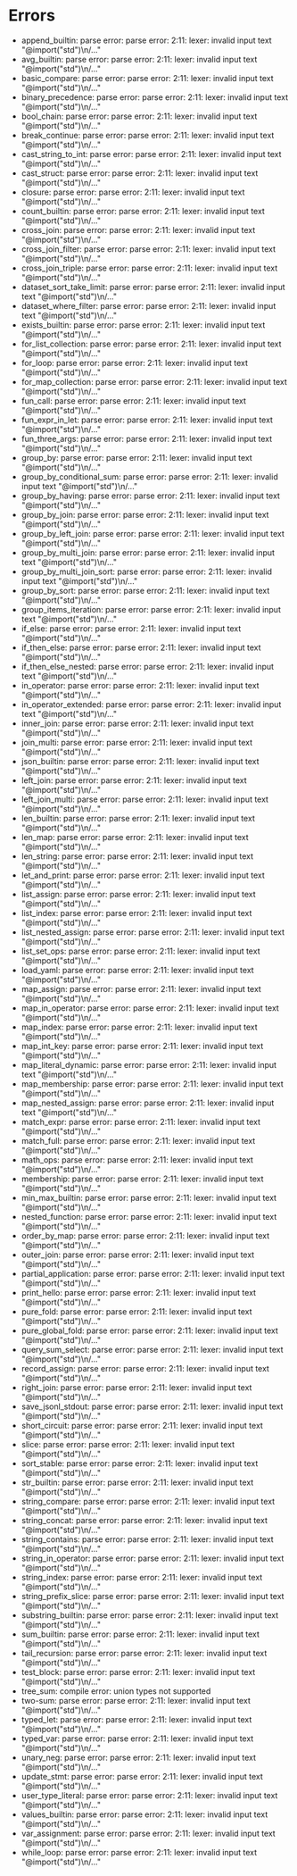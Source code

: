 # Errors

- append_builtin: parse error: parse error: 2:11: lexer: invalid input text "@import(\"std\")\n/..."
- avg_builtin: parse error: parse error: 2:11: lexer: invalid input text "@import(\"std\")\n/..."
- basic_compare: parse error: parse error: 2:11: lexer: invalid input text "@import(\"std\")\n/..."
- binary_precedence: parse error: parse error: 2:11: lexer: invalid input text "@import(\"std\")\n/..."
- bool_chain: parse error: parse error: 2:11: lexer: invalid input text "@import(\"std\")\n/..."
- break_continue: parse error: parse error: 2:11: lexer: invalid input text "@import(\"std\")\n/..."
- cast_string_to_int: parse error: parse error: 2:11: lexer: invalid input text "@import(\"std\")\n/..."
- cast_struct: parse error: parse error: 2:11: lexer: invalid input text "@import(\"std\")\n/..."
- closure: parse error: parse error: 2:11: lexer: invalid input text "@import(\"std\")\n/..."
- count_builtin: parse error: parse error: 2:11: lexer: invalid input text "@import(\"std\")\n/..."
- cross_join: parse error: parse error: 2:11: lexer: invalid input text "@import(\"std\")\n/..."
- cross_join_filter: parse error: parse error: 2:11: lexer: invalid input text "@import(\"std\")\n/..."
- cross_join_triple: parse error: parse error: 2:11: lexer: invalid input text "@import(\"std\")\n/..."
- dataset_sort_take_limit: parse error: parse error: 2:11: lexer: invalid input text "@import(\"std\")\n/..."
- dataset_where_filter: parse error: parse error: 2:11: lexer: invalid input text "@import(\"std\")\n/..."
- exists_builtin: parse error: parse error: 2:11: lexer: invalid input text "@import(\"std\")\n/..."
- for_list_collection: parse error: parse error: 2:11: lexer: invalid input text "@import(\"std\")\n/..."
- for_loop: parse error: parse error: 2:11: lexer: invalid input text "@import(\"std\")\n/..."
- for_map_collection: parse error: parse error: 2:11: lexer: invalid input text "@import(\"std\")\n/..."
- fun_call: parse error: parse error: 2:11: lexer: invalid input text "@import(\"std\")\n/..."
- fun_expr_in_let: parse error: parse error: 2:11: lexer: invalid input text "@import(\"std\")\n/..."
- fun_three_args: parse error: parse error: 2:11: lexer: invalid input text "@import(\"std\")\n/..."
- group_by: parse error: parse error: 2:11: lexer: invalid input text "@import(\"std\")\n/..."
- group_by_conditional_sum: parse error: parse error: 2:11: lexer: invalid input text "@import(\"std\")\n/..."
- group_by_having: parse error: parse error: 2:11: lexer: invalid input text "@import(\"std\")\n/..."
- group_by_join: parse error: parse error: 2:11: lexer: invalid input text "@import(\"std\")\n/..."
- group_by_left_join: parse error: parse error: 2:11: lexer: invalid input text "@import(\"std\")\n/..."
- group_by_multi_join: parse error: parse error: 2:11: lexer: invalid input text "@import(\"std\")\n/..."
- group_by_multi_join_sort: parse error: parse error: 2:11: lexer: invalid input text "@import(\"std\")\n/..."
- group_by_sort: parse error: parse error: 2:11: lexer: invalid input text "@import(\"std\")\n/..."
- group_items_iteration: parse error: parse error: 2:11: lexer: invalid input text "@import(\"std\")\n/..."
- if_else: parse error: parse error: 2:11: lexer: invalid input text "@import(\"std\")\n/..."
- if_then_else: parse error: parse error: 2:11: lexer: invalid input text "@import(\"std\")\n/..."
- if_then_else_nested: parse error: parse error: 2:11: lexer: invalid input text "@import(\"std\")\n/..."
- in_operator: parse error: parse error: 2:11: lexer: invalid input text "@import(\"std\")\n/..."
- in_operator_extended: parse error: parse error: 2:11: lexer: invalid input text "@import(\"std\")\n/..."
- inner_join: parse error: parse error: 2:11: lexer: invalid input text "@import(\"std\")\n/..."
- join_multi: parse error: parse error: 2:11: lexer: invalid input text "@import(\"std\")\n/..."
- json_builtin: parse error: parse error: 2:11: lexer: invalid input text "@import(\"std\")\n/..."
- left_join: parse error: parse error: 2:11: lexer: invalid input text "@import(\"std\")\n/..."
- left_join_multi: parse error: parse error: 2:11: lexer: invalid input text "@import(\"std\")\n/..."
- len_builtin: parse error: parse error: 2:11: lexer: invalid input text "@import(\"std\")\n/..."
- len_map: parse error: parse error: 2:11: lexer: invalid input text "@import(\"std\")\n/..."
- len_string: parse error: parse error: 2:11: lexer: invalid input text "@import(\"std\")\n/..."
- let_and_print: parse error: parse error: 2:11: lexer: invalid input text "@import(\"std\")\n/..."
- list_assign: parse error: parse error: 2:11: lexer: invalid input text "@import(\"std\")\n/..."
- list_index: parse error: parse error: 2:11: lexer: invalid input text "@import(\"std\")\n/..."
- list_nested_assign: parse error: parse error: 2:11: lexer: invalid input text "@import(\"std\")\n/..."
- list_set_ops: parse error: parse error: 2:11: lexer: invalid input text "@import(\"std\")\n/..."
- load_yaml: parse error: parse error: 2:11: lexer: invalid input text "@import(\"std\")\n/..."
- map_assign: parse error: parse error: 2:11: lexer: invalid input text "@import(\"std\")\n/..."
- map_in_operator: parse error: parse error: 2:11: lexer: invalid input text "@import(\"std\")\n/..."
- map_index: parse error: parse error: 2:11: lexer: invalid input text "@import(\"std\")\n/..."
- map_int_key: parse error: parse error: 2:11: lexer: invalid input text "@import(\"std\")\n/..."
- map_literal_dynamic: parse error: parse error: 2:11: lexer: invalid input text "@import(\"std\")\n/..."
- map_membership: parse error: parse error: 2:11: lexer: invalid input text "@import(\"std\")\n/..."
- map_nested_assign: parse error: parse error: 2:11: lexer: invalid input text "@import(\"std\")\n/..."
- match_expr: parse error: parse error: 2:11: lexer: invalid input text "@import(\"std\")\n/..."
- match_full: parse error: parse error: 2:11: lexer: invalid input text "@import(\"std\")\n/..."
- math_ops: parse error: parse error: 2:11: lexer: invalid input text "@import(\"std\")\n/..."
- membership: parse error: parse error: 2:11: lexer: invalid input text "@import(\"std\")\n/..."
- min_max_builtin: parse error: parse error: 2:11: lexer: invalid input text "@import(\"std\")\n/..."
- nested_function: parse error: parse error: 2:11: lexer: invalid input text "@import(\"std\")\n/..."
- order_by_map: parse error: parse error: 2:11: lexer: invalid input text "@import(\"std\")\n/..."
- outer_join: parse error: parse error: 2:11: lexer: invalid input text "@import(\"std\")\n/..."
- partial_application: parse error: parse error: 2:11: lexer: invalid input text "@import(\"std\")\n/..."
- print_hello: parse error: parse error: 2:11: lexer: invalid input text "@import(\"std\")\n/..."
- pure_fold: parse error: parse error: 2:11: lexer: invalid input text "@import(\"std\")\n/..."
- pure_global_fold: parse error: parse error: 2:11: lexer: invalid input text "@import(\"std\")\n/..."
- query_sum_select: parse error: parse error: 2:11: lexer: invalid input text "@import(\"std\")\n/..."
- record_assign: parse error: parse error: 2:11: lexer: invalid input text "@import(\"std\")\n/..."
- right_join: parse error: parse error: 2:11: lexer: invalid input text "@import(\"std\")\n/..."
- save_jsonl_stdout: parse error: parse error: 2:11: lexer: invalid input text "@import(\"std\")\n/..."
- short_circuit: parse error: parse error: 2:11: lexer: invalid input text "@import(\"std\")\n/..."
- slice: parse error: parse error: 2:11: lexer: invalid input text "@import(\"std\")\n/..."
- sort_stable: parse error: parse error: 2:11: lexer: invalid input text "@import(\"std\")\n/..."
- str_builtin: parse error: parse error: 2:11: lexer: invalid input text "@import(\"std\")\n/..."
- string_compare: parse error: parse error: 2:11: lexer: invalid input text "@import(\"std\")\n/..."
- string_concat: parse error: parse error: 2:11: lexer: invalid input text "@import(\"std\")\n/..."
- string_contains: parse error: parse error: 2:11: lexer: invalid input text "@import(\"std\")\n/..."
- string_in_operator: parse error: parse error: 2:11: lexer: invalid input text "@import(\"std\")\n/..."
- string_index: parse error: parse error: 2:11: lexer: invalid input text "@import(\"std\")\n/..."
- string_prefix_slice: parse error: parse error: 2:11: lexer: invalid input text "@import(\"std\")\n/..."
- substring_builtin: parse error: parse error: 2:11: lexer: invalid input text "@import(\"std\")\n/..."
- sum_builtin: parse error: parse error: 2:11: lexer: invalid input text "@import(\"std\")\n/..."
- tail_recursion: parse error: parse error: 2:11: lexer: invalid input text "@import(\"std\")\n/..."
- test_block: parse error: parse error: 2:11: lexer: invalid input text "@import(\"std\")\n/..."
- tree_sum: compile error: union types not supported
- two-sum: parse error: parse error: 2:11: lexer: invalid input text "@import(\"std\")\n/..."
- typed_let: parse error: parse error: 2:11: lexer: invalid input text "@import(\"std\")\n/..."
- typed_var: parse error: parse error: 2:11: lexer: invalid input text "@import(\"std\")\n/..."
- unary_neg: parse error: parse error: 2:11: lexer: invalid input text "@import(\"std\")\n/..."
- update_stmt: parse error: parse error: 2:11: lexer: invalid input text "@import(\"std\")\n/..."
- user_type_literal: parse error: parse error: 2:11: lexer: invalid input text "@import(\"std\")\n/..."
- values_builtin: parse error: parse error: 2:11: lexer: invalid input text "@import(\"std\")\n/..."
- var_assignment: parse error: parse error: 2:11: lexer: invalid input text "@import(\"std\")\n/..."
- while_loop: parse error: parse error: 2:11: lexer: invalid input text "@import(\"std\")\n/..."

